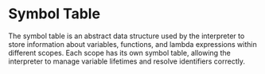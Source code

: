 
# Symbol Table

The symbol table is an abstract data structure used by the interpreter to store information about variables, functions, and lambda expressions within different scopes. Each scope has its own symbol table, allowing the interpreter to manage variable lifetimes and resolve identifiers correctly.

